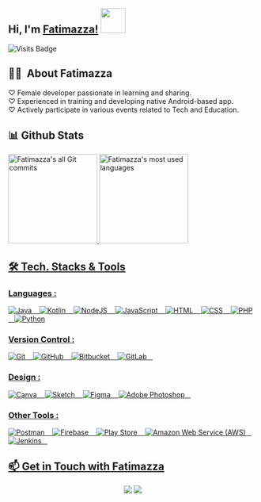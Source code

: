 ## Hi, I'm [Fatimazza!](https://github.com/Fatimazza) <img src="https://media.giphy.com/media/mGcNjsfWAjY5AEZNw6/giphy.gif" width="50">

<!-- [![Visits Badge](https://badges.pufler.dev/visits/fatimazza/fatimazza)](https://github.com/fatimazza) -->
![Visits Badge](https://api.visitorbadge.io/api/VisitorHit?user=fatimazza&repo=fatimazza&countColor=%2387DEAB)
<!-- ![visitor badge](https://visitor-badge.glitch.me/badge?page_id=fatimazza.fatimazza&left_color=purple&right_color=green&left_text=Hello%20Visitors) -->

## 👩‍💻 &nbsp;About Fatimazza 

<!-- ![#D8BFD8](https://via.placeholder.com/15/D8BFD8/000000?text=+)  Female developer passionate in learning and sharing. <br /> -->
♡  Female developer passionate in learning and sharing. <br />
♡  Experienced in training and developing native Android-based app. <br />
♡  Actively participate in various events related to Tech and Education. <br />

## 📊️&nbsp;Github Stats

<a href="https://github.com/fatimazza">
  <img alt="Fatimazza's all Git commits" height="180em" src="https://github-readme-stats.vercel.app/api?username=fatimazza&show_icons=true&theme=nightowl&include_all_commits=true&count_private=true" />
  <img alt="Fatimazza's most used languages" height="180em" src="https://github-readme-stats.vercel.app/api/top-langs/?username=fatimazza&layout=compact&theme=nightowl&hide=java&langs_count=8&exclude_repo=a14-made-labs4,android-image-picker,PixImagePicker,AdvancedAndroid_TeaTime,kotlin-notepad,AdvancedAndroid_Shushme,AdvancedAndroid_Squawker,AdvancedAndroid_ClassicalMusicQuiz,AdvancedAndroid_Emojify,Android_Me,AndroidNano,ud851-Exercises,AndroidNano-ud851-Sunshine,ud867,android-fundamentals,programming-with-android,android-kotlin-fundamentals-starter-apps,ud867" />

## 🛠 Tech. Stacks & Tools

### Languages :

<img alt="Java" src="https://img.shields.io/badge/java-%23ED8B00.svg?style=for-the-badge&logo=java&logoColor=white" /> &nbsp;&nbsp;
<img alt="Kotlin" src="https://img.shields.io/badge/kotlin-%230095D5.svg?style=for-the-badge&logo=kotlin&logoColor=white" /> &nbsp;&nbsp;
<img alt="NodeJS" src="https://img.shields.io/badge/node.js-%2343853D.svg?style=for-the-badge&logo=node-dot-js&logoColor=white"/> &nbsp;&nbsp;
<img alt="JavaScript" src="https://img.shields.io/badge/javascript%20-%23323330.svg?&style=for-the-badge&logo=javascript&logoColor=%23F7DF1E" /> &nbsp;&nbsp;
<img alt="HTML" src="https://img.shields.io/badge/html5%20-%23E34F26.svg?&style=for-the-badge&logo=html5&logoColor=white" /> &nbsp;&nbsp;
<img alt="CSS" src="https://img.shields.io/badge/css3%20-%231572B6.svg?&style=for-the-badge&logo=css3&logoColor=white" /> &nbsp;&nbsp;
<img alt="PHP" src="https://img.shields.io/badge/php-%23777BB4.svg?style=for-the-badge&logo=php&logoColor=white" /> &nbsp;&nbsp;
<img alt="Python" src="https://img.shields.io/badge/python-%2314354C.svg?style=for-the-badge&logo=python&logoColor=white" />

### Version Control :

<img alt="Git" src="https://img.shields.io/badge/git%20-%23F05033.svg?&style=for-the-badge&logo=git&logoColor=white" /> &nbsp;&nbsp;
<img alt="GitHub" src="https://img.shields.io/badge/github%20-%23121011.svg?&style=for-the-badge&logo=github&logoColor=white" /> &nbsp;&nbsp;
<img alt="Bitbucket" src="https://img.shields.io/badge/bitbucket-%230047B3.svg?style=for-the-badge&logo=bitbucket&logoColor=white" /> &nbsp;&nbsp;
<img alt="GitLab" src="https://img.shields.io/badge/gitlab%20-%23181717.svg?&style=for-the-badge&logo=gitlab&logoColor=white" /> &nbsp;&nbsp;

### Design :

<img alt="Canva" src="https://img.shields.io/badge/Canva-%2300C4CC.svg?style=for-the-badge&logo=Canva&logoColor=white" /> &nbsp;&nbsp;
<img alt="Sketch" src="https://img.shields.io/badge/Sketch-%23F7B500.svg?style=for-the-badge&logo=Sketch&logoColor=000" /> &nbsp;&nbsp;
<img alt="Figma" src="https://img.shields.io/badge/figma-%23F24E1E.svg?style=for-the-badge&logo=figma&logoColor=white"/> &nbsp;&nbsp;
<img alt="Adobe Photoshop" src="https://img.shields.io/badge/adobephotoshop-%2331A8FF.svg?style=for-the-badge&logo=adobephotoshop&logoColor=white" /> &nbsp;&nbsp;

### Other Tools :

<img alt="Postman" src="https://img.shields.io/badge/Postman-FF6C37?style=for-the-badge&logo=postman&logoColor=red" /> &nbsp;&nbsp;
<img alt="Firebase" src="https://img.shields.io/badge/firebase-%23039BE5.svg?style=for-the-badge&logo=firebase"/> &nbsp;&nbsp;
<img alt="Play Store" src="https://img.shields.io/badge/Google_Play-414141?style=for-the-badge&logo=google-play&logoColor=white" /> &nbsp;&nbsp;
<img alt="Amazon Web Service (AWS)" src="https://img.shields.io/badge/AWS-%23FF9900.svg?&style=for-the-badge&logo=amazon-aws&logoColor=white"/> &nbsp;&nbsp;
<img alt="Jenkins" src="https://img.shields.io/badge/jenkins-%232C5263.svg?style=for-the-badge&logo=jenkins&logoColor=white"/> &nbsp;&nbsp;

## :mailbox: Get in Touch with Fatimazza

<p align="center" id="contact">
  <a href= "https://www.linkedin.com/in/fatimaazzahro/"><img src="https://img.icons8.com/dusk/48/000000/linkedin.png"/></a>
  <a href= "mailto:azzahro.fatima.3@gmail.com"><img src="https://img.icons8.com/dusk/48/000000/gmail.png"/></a>
</p>

<!--
**Fatimazza/fatimazza** is a ✨ _special_ ✨ repository because its `README.md` (this file) appears on your GitHub profile.

Here are some ideas to get you started:

- 🔭 I’m currently working on ...
- 🌱 I’m currently learning ...
- 👯 I’m looking to collaborate on ...
- 🤔 I’m looking for help with ...
- 💬 Ask me about ...
- 📫 How to reach me: ...
- 😄 Pronouns: ...
- ⚡ Fun fact: ...
-->
